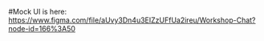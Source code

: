 #Mock UI is here:
https://www.figma.com/file/aUvy3Dn4u3EIZzUFfUa2ireu/Workshop-Chat?node-id=166%3A50
